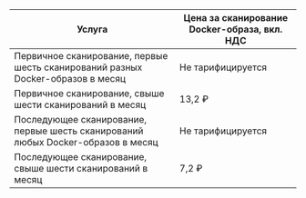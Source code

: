 Услуга | Цена за сканирование Docker-образа, вкл. НДС
--- | ---
Первичное сканирование, первые шесть сканирований разных Docker-образов в месяц | Не тарифицируется
Первичное сканирование, свыше шести сканирований в месяц | 13,2 ₽
Последующее сканирование, первые шесть сканирований любых Docker-образов в месяц | Не тарифицируется
Последующее сканирование, свыше шести сканирований в месяц | 7,2 ₽